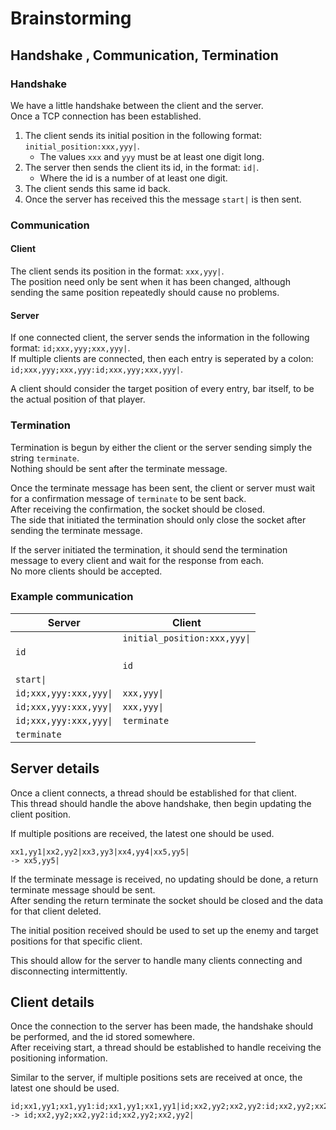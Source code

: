 # Brainstorming

## Handshake , Communication, Termination

### Handshake

We have a little handshake between the client and the server.  
Once a TCP connection has been established.

1. The client sends its initial position in the following format: `initial_position:xxx,yyy|`.
    - The values `xxx` and `yyy` must be at least one digit long.
2. The server then sends the client its id, in the format: `id|`.
    - Where the id is a number of at least one digit.
3. The client sends this same id back.
4. Once the server has received this the message `start|` is then sent.

### Communication

#### Client

The client sends its position in the format:
`xxx,yyy|`.  
The position need only be sent when it has been changed, although sending the same position repeatedly should cause no
problems.

#### Server

If one connected client, the server sends the information in the following format:
`id;xxx,yyy;xxx,yyy|`.  
If multiple clients are connected, then each entry is seperated by a colon:
`id;xxx,yyy;xxx,yyy:id;xxx,yyy;xxx,yyy|`.

A client should consider the target position of every entry, bar itself, to be the actual position of that player.

### Termination

Termination is begun by either the client or the server sending simply the string `terminate`.  
Nothing should be sent after the terminate message.

Once the terminate message has been sent, the client or server must wait for a confirmation message of `terminate` to be
sent back.  
After receiving the confirmation, the socket should be closed.  
The side that initiated the termination should only close the socket after sending the terminate message.

If the server initiated the termination, it should send the termination message to every client and wait for the
response from each.  
No more clients should be accepted.

### Example communication

| Server                 | Client                       |
|------------------------|------------------------------|
|                        | `initial_position:xxx,yyy\|` |
| `id`                   |                              |
|                        | `id`                         |
| `start\|`              |                              |
| `id;xxx,yyy:xxx,yyy\|` | `xxx,yyy\|`                  |
| `id;xxx,yyy:xxx,yyy\|` | `xxx,yyy\|`                  |
| `id;xxx,yyy:xxx,yyy\|` | `terminate`                  |
| `terminate`            |                              |

## Server details

Once a client connects, a thread should be established for that client.  
This thread should handle the above handshake, then begin updating the client position.

If multiple positions are received, the latest one should be used.

```
xx1,yy1|xx2,yy2|xx3,yy3|xx4,yy4|xx5,yy5|
-> xx5,yy5|
```

If the terminate message is received, no updating should be done, a return terminate message should be sent.  
After sending the return terminate the socket should be closed and the data for that client deleted.

The initial position received should be used to set up the enemy and target positions for that specific client.

This should allow for the server to handle many clients connecting and disconnecting intermittently.

## Client details

Once the connection to the server has been made, the handshake should be performed, and the id stored somewhere.  
After receiving start, a thread should be established to handle receiving the positioning information.

Similar to the server, if multiple positions sets are received at once, the latest one should be used.

```
id;xx1,yy1;xx1,yy1:id;xx1,yy1;xx1,yy1|id;xx2,yy2;xx2,yy2:id;xx2,yy2;xx2,yy2|
-> id;xx2,yy2;xx2,yy2:id;xx2,yy2;xx2,yy2| 
```
